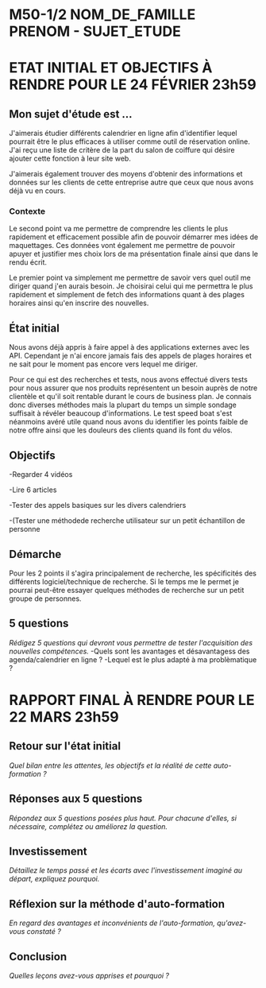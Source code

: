 # M50-1/2 NOM_DE_FAMILLE PRENOM - SUJET_ETUDE

# ETAT INITIAL ET OBJECTIFS À RENDRE POUR LE 24 FÉVRIER 23h59

## Mon sujet d'étude est ...

J'aimerais étudier différents calendrier en ligne afin d'identifier lequel pourrait être le plus efficaces à utiliser comme outil de réservation online. J'ai reçu une liste de critère de la part du salon de coiffure qui désire ajouter cette fonction à leur site web.

J'aimerais également trouver des moyens d'obtenir des informations et données sur les clients de cette entreprise autre que ceux que nous avons déjà vu en cours.

### Contexte

Le second point va me permettre de comprendre les clients le plus rapidement et efficacement possible afin de pouvoir démarrer mes idées de maquettages. Ces données vont également me permettre de pouvoir apuyer et justifier mes choix lors de ma présentation finale ainsi que dans le rendu écrit.

Le premier point va simplement me permettre de savoir vers quel outil me diriger quand j'en aurais besoin. Je choisirai celui qui me permettra le plus rapidement et simplement de fetch des informations quant à des plages horaires ainsi qu'en inscrire des nouvelles.

## État initial

Nous avons déjà appris à faire appel à des applications externes avec les API. Cependant je n'ai encore jamais fais des appels de plages horaires et ne sait pour le moment pas encore vers lequel me diriger.

Pour ce qui est des recherches et tests, nous avons effectué divers tests pour nous assurer que nos produits représentent un besoin auprès de notre clientèle et qu'il soit rentable durant le cours de business plan. Je connais donc diverses méthodes mais la plupart du temps un simple sondage suffisait à révéler beaucoup d'informations. Le test speed boat s'est néanmoins avéré utile quand nous avons du identifier les points faible de notre offre ainsi que les douleurs des clients quand ils font du vélos.


## Objectifs

-Regarder 4 vidéos

-Lire 6 articles

-Tester des appels basiques sur les divers calendriers

-(Tester une méthodede recherche utilisateur sur un petit échantillon de personne

## Démarche

Pour les 2 points il s'agira principalement de recherche, les spécificités des différents logiciel/technique de recherche. Si le temps me le permet je pourrai peut-être essayer quelques méthodes de recherche sur un petit groupe de personnes.

## 5 questions

_Rédigez 5 questions qui devront vous permettre de tester l'acquisition des nouvelles compétences._
-Quels sont les avantages et désavantagess des agenda/calendrier en ligne ?
-Lequel est le plus adapté à ma problèmatique ?



# RAPPORT FINAL À RENDRE POUR LE 22 MARS 23h59

## Retour sur l'état initial

_Quel bilan entre les attentes, les objectifs et la réalité de cette auto-formation ?_

## Réponses aux 5 questions

_Répondez aux 5 questions posées plus haut. Pour chacune d'elles, si nécessaire, complétez ou améliorez la question._

## Investissement

_Détaillez le temps passé et les écarts avec l'investissement imaginé au départ, expliquez pourquoi._

## Réflexion sur la méthode d'auto-formation

_En regard des avantages et inconvénients de l'auto-formation, qu'avez-vous constaté ?_

## Conclusion

_Quelles leçons avez-vous apprises et pourquoi ?_
